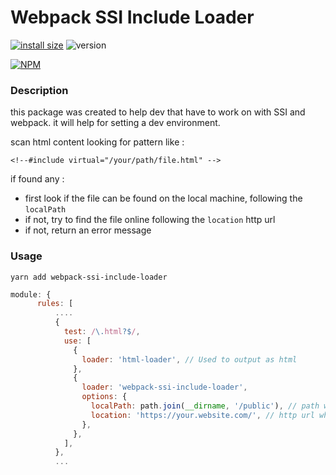 # Webpack SSI Include Loader

[![install size](https://packagephobia.now.sh/badge?p=webpack-ssi-include-loader)](https://packagephobia.now.sh/result?p=webpack-ssi-include-loader) ![version](https://img.shields.io/badge/version-1.0.8-blue)

[![NPM](https://nodei.co/npm/webpack-ssi-include-loader.png?downloads=true&downloadRank=true&stars=true)](https://www.npmjs.com/package/webpack-ssi-include-loader)


### Description
this package was created to help dev that have to work on with SSI and webpack.
it will help for setting a dev environment.

scan html content looking for pattern like :
```
<!--#include virtual="/your/path/file.html" -->
```

if found any :
 - first look if the file can be found on the local machine, following the `localPath`
 - if not, try to find the file online following the `location` http url
 - if not, return an error message

### Usage
```
yarn add webpack-ssi-include-loader
```

```js
module: {
      rules: [
          ....
          {
            test: /\.html?$/,
            use: [
              {
                loader: 'html-loader', // Used to output as html
              },
              {
                loader: 'webpack-ssi-include-loader',
                options: {
                  localPath: path.join(__dirname, '/public'), // path where the include find could be found
                  location: 'https://your.website.com/', // http url where the file can be dl
                },
              },
            ],
          },
          ...
```
